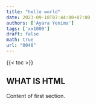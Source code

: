 ```yaml
---
title: "hello world"
date: 2023-09-18T07:44:00+07:00
authors: ['Ayara Yenima']
tags: ['xx1000']
draft: false
math: true
url: "0048"
---
```

{{< toc >}}

## WHAT IS HTML
Content of first section.
